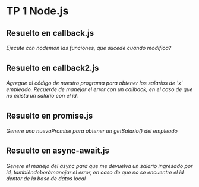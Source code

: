 # TP 1 Node.js

## Resuelto en **callback.js**
###### Ejecute	con	nodemon	las	funciones, que sucede cuando	modifica?

## Resuelto en **callback2.js**
###### Agregue al código de nuestro programa para obtener los salarios de 'x' empleado. Recuerde de manejar el error con un callback, en el caso de que no exista un salario con el id.

## Resuelto en **promise.js**
###### Genere una nuevaPromise para obtener un getSalario() del empleado

## Resuelto en **async-await.js**
###### Genere el manejo del async para que me devuelva un salario ingresado por id, tambiéndeberámanejar el error, en caso de que no se encuentre el id dentor de la base de datos local

